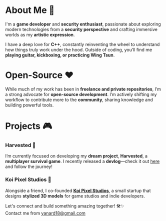 # About Me 🚀  

I'm a **game developer** and **security enthusiast**, passionate about exploring modern technologies from a **security perspective** and crafting immersive worlds as my **artistic expression**.  

I have a deep love for **C++**, constantly reinventing the wheel to understand how things truly work under the hood. Outside of coding, you’ll find me **playing guitar, kickboxing, or practicing Wing Tsun**.  

# Open-Source ❤️  

While much of my work has been in **freelance and private repositories**, I’m a strong advocate for **open-source development**. I’m actively shifting my workflow to contribute more to the **community**, sharing knowledge and building powerful tools.  

# Projects 🎮  

### **Harvested** 🌿  
I’m currently focused on developing my **dream project**, **Harvested**, a **multiplayer survival game**. I recently released a **devlog**—check it out [here](https://www.youtube.com/watch?v=bf8m04J9dss) and follow the journey!  

### **Koi Pixel Studios** 🎨  
Alongside a friend, I co-founded **[Koi Pixel Studios](https://www.koipixelstudios.com)**, a small startup that designs **stylized 3D models** for game studios and indie developers.  


Let's connect and build something amazing together! 🛠️✨  
Contact me from yanard18@gmail.com

